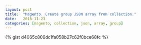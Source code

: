 ```yaml
---
layout: post
title:  "Magento. Create group JSON array from collection."
date:   2016-11-23
categories: [magento, collection, json, array, group]
---
```


{% gist d4065c806dc1fa058b27c62f0bce68fc %}
